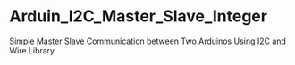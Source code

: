 # Arduin_I2C_Master_Slave_Integer
Simple Master Slave Communication between Two Arduinos Using I2C and Wire  Library.
